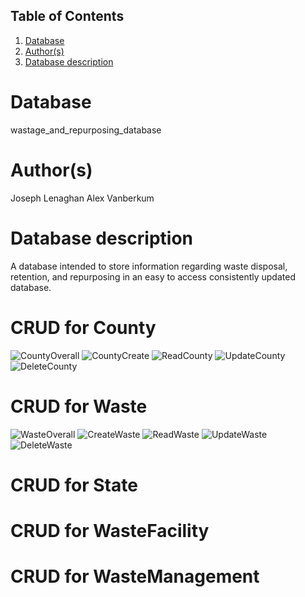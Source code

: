 ## Table of Contents
1. [Database](#database)
1. [Author(s)](#author)
1. [Database description](#description)
# Database
wastage_and_repurposing_database
# Author(s)
Joseph Lenaghan
Alex Vanberkum
# Database description
A database intended to store information regarding waste disposal, retention, and repurposing in an easy to access consistently updated database.
# CRUD for County

![CountyOverall](https://user-images.githubusercontent.com/77464979/158472939-9ef37ce4-3ca7-4213-a02a-8fc911b33071.png)
![CountyCreate](https://user-images.githubusercontent.com/77464979/158274076-81365ca6-c10e-493c-ba7a-4f08a8cb93df.png)
![ReadCounty](https://user-images.githubusercontent.com/77464979/158274006-3bb8627b-58f0-492a-a971-b06b1f376c60.png)
![UpdateCounty](https://user-images.githubusercontent.com/77464979/158274827-a97295a3-32ac-46ed-b379-a9211b3635a4.png)
![DeleteCounty](https://user-images.githubusercontent.com/77464979/158274393-99cb1254-257c-49a4-b8a5-386cfc63c4d7.png)

# CRUD for Waste

![WasteOverall](https://user-images.githubusercontent.com/77464979/158472948-09d2079b-50e6-4d71-8280-81e42d3ed26d.png)
![CreateWaste](https://user-images.githubusercontent.com/77464979/158275138-f54ca130-c153-4861-80b5-0014eb7914a7.png)
![ReadWaste](https://user-images.githubusercontent.com/77464979/158275153-265fe388-27e0-48df-80ba-5a0ce3cca6f6.png)
![UpdateWaste](https://user-images.githubusercontent.com/77464979/158275157-8f1df40a-f033-41c0-a9a4-2a13a23eccf8.png)
![DeleteWaste](https://user-images.githubusercontent.com/77464979/158275162-64c4b918-9f73-4a43-8a0b-133aeb0f6155.png)

# CRUD for State

# CRUD for WasteFacility

# CRUD for WasteManagement
